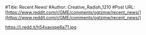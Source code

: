 #Title: Recent News!
#Author: Creative_Radish_1210
#Post URL: [https://www.reddit.com/r/GME/comments/ogtzmw/recent_news/](https://www.reddit.com/r/GME/comments/ogtzmw/recent_news/)


https://i.redd.it/h54yavxpe6a71.jpg